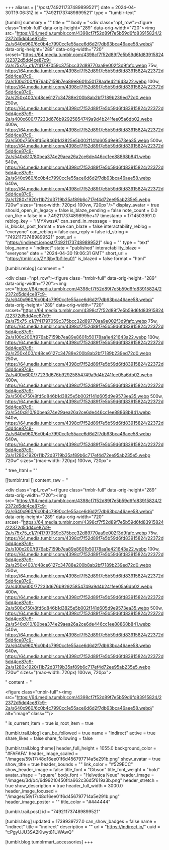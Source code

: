 +++
aliases = ["/post/749211737489899521"]
date = 2024-04-30T19:06:31Z
id = "749211737489899521"
type = "tumblr-text"

[tumblr]
summary = ""
title = ""
body = "<div class=\"npf_row\"><figure class=\"tmblr-full\" data-orig-height=\"289\" data-orig-width=\"720\"><img src=\"https://64.media.tumblr.com/4398cf7f52d89f7e5b59d6fd83915824/22372d5dd4ce87c9-2a/s640x960/6c0b4c7990cc1e55ace6d6d2f7db63bca46aee58.webp\" data-orig-height=\"289\" data-orig-width=\"720\" srcset=\"https://64.media.tumblr.com/4398cf7f52d89f7e5b59d6fd83915824/22372d5dd4ce87c9-2a/s75x75_c1/7f41797059c375bcc32d89770aa9e002f3d9fafc.webp 75w, https://64.media.tumblr.com/4398cf7f52d89f7e5b59d6fd83915824/22372d5dd4ce87c9-2a/s100x200/f976ab7159b7ea89e8601b50178aa1e421643a22.webp 100w, https://64.media.tumblr.com/4398cf7f52d89f7e5b59d6fd83915824/22372d5dd4ce87c9-2a/s250x400/d48ce6127c34788e200b8ab2bf7189b239ed72d0.webp 250w, https://64.media.tumblr.com/4398cf7f52d89f7e5b59d6fd83915824/22372d5dd4ce87c9-2a/s400x600/77233d676b92925854749a9d4b241fee05a6db02.webp 400w, https://64.media.tumblr.com/4398cf7f52d89f7e5b59d6fd83915824/22372d5dd4ce87c9-2a/s500x750/8fd5d846b1d3825e5b002f141d605d9e9573ea35.webp 500w, https://64.media.tumblr.com/4398cf7f52d89f7e5b59d6fd83915824/22372d5dd4ce87c9-2a/s540x810/80bea374e29aea26a2ce6de446cc1ee88868b841.webp 540w, https://64.media.tumblr.com/4398cf7f52d89f7e5b59d6fd83915824/22372d5dd4ce87c9-2a/s640x960/6c0b4c7990cc1e55ace6d6d2f7db63bca46aee58.webp 640w, https://64.media.tumblr.com/4398cf7f52d89f7e5b59d6fd83915824/22372d5dd4ce87c9-2a/s1280x1920/11b72d3719b35af89b6c717ef4d72ee95ab235e5.webp 720w\" sizes=\"(max-width: 720px) 100vw, 720px\"/></figure></div>"
display_avatar = true
should_open_in_legacy = false
is_blaze_pending = false
note_count = 0.0
can_like = false
id = 7.492117374898995e+17
timestamp = 1714503991.0
reblog_key = "lMYXwssA"
can_send_in_message = true
is_blocks_post_format = true
can_blaze = false
interactability_reblog = "everyone"
can_reblog = false
can_reply = false
id_string = "749211737489899521"
post_url = "https://indirect.io/post/749211737489899521"
slug = ""
type = "text"
blog_name = "indirect"
state = "published"
interactability_blaze = "everyone"
date = "2024-04-30 19:06:31 GMT"
short_url = "https://tmblr.co/ZY3jbyfbl1iIeu01"
is_blazed = false
format = "html"

[tumblr.reblog]
comment = "<p><div class=\"npf_row\"><figure class=\"tmblr-full\" data-orig-height=\"289\" data-orig-width=\"720\"><img src=\"https://64.media.tumblr.com/4398cf7f52d89f7e5b59d6fd83915824/22372d5dd4ce87c9-2a/s640x960/6c0b4c7990cc1e55ace6d6d2f7db63bca46aee58.webp\" data-orig-height=\"289\" data-orig-width=\"720\" srcset=\"https://64.media.tumblr.com/4398cf7f52d89f7e5b59d6fd83915824/22372d5dd4ce87c9-2a/s75x75_c1/7f41797059c375bcc32d89770aa9e002f3d9fafc.webp 75w, https://64.media.tumblr.com/4398cf7f52d89f7e5b59d6fd83915824/22372d5dd4ce87c9-2a/s100x200/f976ab7159b7ea89e8601b50178aa1e421643a22.webp 100w, https://64.media.tumblr.com/4398cf7f52d89f7e5b59d6fd83915824/22372d5dd4ce87c9-2a/s250x400/d48ce6127c34788e200b8ab2bf7189b239ed72d0.webp 250w, https://64.media.tumblr.com/4398cf7f52d89f7e5b59d6fd83915824/22372d5dd4ce87c9-2a/s400x600/77233d676b92925854749a9d4b241fee05a6db02.webp 400w, https://64.media.tumblr.com/4398cf7f52d89f7e5b59d6fd83915824/22372d5dd4ce87c9-2a/s500x750/8fd5d846b1d3825e5b002f141d605d9e9573ea35.webp 500w, https://64.media.tumblr.com/4398cf7f52d89f7e5b59d6fd83915824/22372d5dd4ce87c9-2a/s540x810/80bea374e29aea26a2ce6de446cc1ee88868b841.webp 540w, https://64.media.tumblr.com/4398cf7f52d89f7e5b59d6fd83915824/22372d5dd4ce87c9-2a/s640x960/6c0b4c7990cc1e55ace6d6d2f7db63bca46aee58.webp 640w, https://64.media.tumblr.com/4398cf7f52d89f7e5b59d6fd83915824/22372d5dd4ce87c9-2a/s1280x1920/11b72d3719b35af89b6c717ef4d72ee95ab235e5.webp 720w\" sizes=\"(max-width: 720px) 100vw, 720px\"></figure></div></p>"
tree_html = ""

[[tumblr.trail]]
content_raw = "<p><div class=\"npf_row\"><figure class=\"tmblr-full\" data-orig-height=\"289\" data-orig-width=\"720\"><img src=\"https://64.media.tumblr.com/4398cf7f52d89f7e5b59d6fd83915824/22372d5dd4ce87c9-2a/s640x960/6c0b4c7990cc1e55ace6d6d2f7db63bca46aee58.webp\" data-orig-height=\"289\" data-orig-width=\"720\" srcset=\"https://64.media.tumblr.com/4398cf7f52d89f7e5b59d6fd83915824/22372d5dd4ce87c9-2a/s75x75_c1/7f41797059c375bcc32d89770aa9e002f3d9fafc.webp 75w, https://64.media.tumblr.com/4398cf7f52d89f7e5b59d6fd83915824/22372d5dd4ce87c9-2a/s100x200/f976ab7159b7ea89e8601b50178aa1e421643a22.webp 100w, https://64.media.tumblr.com/4398cf7f52d89f7e5b59d6fd83915824/22372d5dd4ce87c9-2a/s250x400/d48ce6127c34788e200b8ab2bf7189b239ed72d0.webp 250w, https://64.media.tumblr.com/4398cf7f52d89f7e5b59d6fd83915824/22372d5dd4ce87c9-2a/s400x600/77233d676b92925854749a9d4b241fee05a6db02.webp 400w, https://64.media.tumblr.com/4398cf7f52d89f7e5b59d6fd83915824/22372d5dd4ce87c9-2a/s500x750/8fd5d846b1d3825e5b002f141d605d9e9573ea35.webp 500w, https://64.media.tumblr.com/4398cf7f52d89f7e5b59d6fd83915824/22372d5dd4ce87c9-2a/s540x810/80bea374e29aea26a2ce6de446cc1ee88868b841.webp 540w, https://64.media.tumblr.com/4398cf7f52d89f7e5b59d6fd83915824/22372d5dd4ce87c9-2a/s640x960/6c0b4c7990cc1e55ace6d6d2f7db63bca46aee58.webp 640w, https://64.media.tumblr.com/4398cf7f52d89f7e5b59d6fd83915824/22372d5dd4ce87c9-2a/s1280x1920/11b72d3719b35af89b6c717ef4d72ee95ab235e5.webp 720w\" sizes=\"(max-width: 720px) 100vw, 720px\"></figure></div></p>"
content = "<p><figure class=\"tmblr-full\"><img src=\"https://64.media.tumblr.com/4398cf7f52d89f7e5b59d6fd83915824/22372d5dd4ce87c9-2a/s640x960/6c0b4c7990cc1e55ace6d6d2f7db63bca46aee58.webp\" alt=\"image\" class=\"\"/></figure></p>"
is_current_item = true
is_root_item = true

[tumblr.trail.blog]
can_be_followed = true
name = "indirect"
active = true
share_likes = false
share_following = false

[tumblr.trail.blog.theme]
header_full_height = 1055.0
background_color = "#FAFAFA"
header_image_scaled = "/images/59/17/48d16ee01f6d456797714a5e291b.png"
show_avatar = true
show_title = true
header_bounds = ""
link_color = "#529ECC"
show_header_image = false
title_font = "Gibson"
title_font_weight = "bold"
avatar_shape = "square"
body_font = "Helvetica Neue"
header_image = "/images/3d/b4/6d99210450f4a662c36d5f619a3b.png"
header_stretch = true
show_description = true
header_full_width = 3000.0
header_image_focused = "/images/59/17/48d16ee01f6d456797714a5e291b.png"
header_image_poster = ""
title_color = "#444444"

[tumblr.trail.post]
id = "749211737489899521"

[tumblr.blog]
updated = 1739939727.0
can_show_badges = false
name = "indirect"
title = "indirect"
description = ""
url = "https://indirect.io/"
uuid = "t:PgyUJU3SA2Klwyt81UWAwQ"

[tumblr.blog.tumblrmart_accessories]
+++
